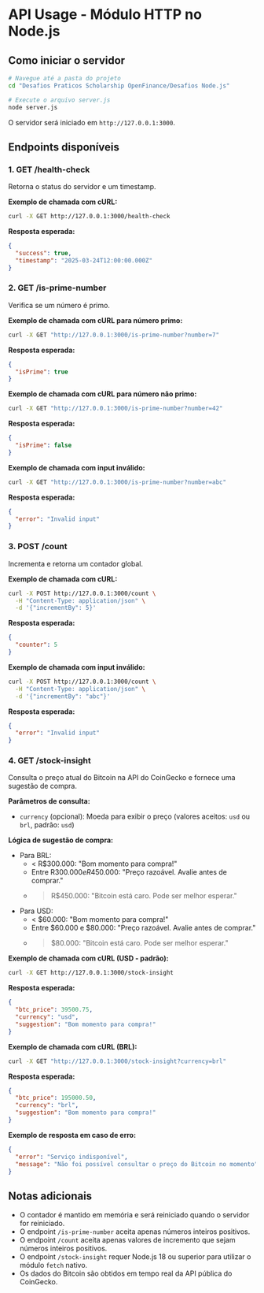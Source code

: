 # API Usage - Módulo HTTP no Node.js

## Como iniciar o servidor

```bash
# Navegue até a pasta do projeto
cd "Desafios Praticos Scholarship OpenFinance/Desafios Node.js"

# Execute o arquivo server.js
node server.js
```

O servidor será iniciado em `http://127.0.0.1:3000`.

## Endpoints disponíveis

### 1. GET /health-check

Retorna o status do servidor e um timestamp.

**Exemplo de chamada com cURL:**
```bash
curl -X GET http://127.0.0.1:3000/health-check
```

**Resposta esperada:**
```json
{
  "success": true,
  "timestamp": "2025-03-24T12:00:00.000Z"
}
```

### 2. GET /is-prime-number

Verifica se um número é primo.

**Exemplo de chamada com cURL para número primo:**
```bash
curl -X GET "http://127.0.0.1:3000/is-prime-number?number=7"
```

**Resposta esperada:**
```json
{
  "isPrime": true
}
```

**Exemplo de chamada com cURL para número não primo:**
```bash
curl -X GET "http://127.0.0.1:3000/is-prime-number?number=42"
```

**Resposta esperada:**
```json
{
  "isPrime": false
}
```

**Exemplo de chamada com input inválido:**
```bash
curl -X GET "http://127.0.0.1:3000/is-prime-number?number=abc"
```

**Resposta esperada:**
```json
{
  "error": "Invalid input"
}
```

### 3. POST /count

Incrementa e retorna um contador global.

**Exemplo de chamada com cURL:**
```bash
curl -X POST http://127.0.0.1:3000/count \
  -H "Content-Type: application/json" \
  -d '{"incrementBy": 5}'
```

**Resposta esperada:**
```json
{
  "counter": 5
}
```

**Exemplo de chamada com input inválido:**
```bash
curl -X POST http://127.0.0.1:3000/count \
  -H "Content-Type: application/json" \
  -d '{"incrementBy": "abc"}'
```

**Resposta esperada:**
```json
{
  "error": "Invalid input"
}
```

### 4. GET /stock-insight

Consulta o preço atual do Bitcoin na API do CoinGecko e fornece uma sugestão de compra.

**Parâmetros de consulta:**
- `currency` (opcional): Moeda para exibir o preço (valores aceitos: `usd` ou `brl`, padrão: `usd`)

**Lógica de sugestão de compra:**
- Para BRL:
  - < R$300.000: "Bom momento para compra!"
  - Entre R$300.000 e R$450.000: "Preço razoável. Avalie antes de comprar."
  - > R$450.000: "Bitcoin está caro. Pode ser melhor esperar."
- Para USD:
  - < $60.000: "Bom momento para compra!"
  - Entre $60.000 e $80.000: "Preço razoável. Avalie antes de comprar."
  - > $80.000: "Bitcoin está caro. Pode ser melhor esperar."

**Exemplo de chamada com cURL (USD - padrão):**
```bash
curl -X GET http://127.0.0.1:3000/stock-insight
```

**Resposta esperada:**
```json
{
  "btc_price": 39500.75,
  "currency": "usd",
  "suggestion": "Bom momento para compra!"
}
```

**Exemplo de chamada com cURL (BRL):**
```bash
curl -X GET "http://127.0.0.1:3000/stock-insight?currency=brl"
```

**Resposta esperada:**
```json
{
  "btc_price": 195000.50,
  "currency": "brl",
  "suggestion": "Bom momento para compra!"
}
```

**Exemplo de resposta em caso de erro:**
```json
{
  "error": "Serviço indisponível",
  "message": "Não foi possível consultar o preço do Bitcoin no momento"
}
```

## Notas adicionais

- O contador é mantido em memória e será reiniciado quando o servidor for reiniciado.
- O endpoint `/is-prime-number` aceita apenas números inteiros positivos.
- O endpoint `/count` aceita apenas valores de incremento que sejam números inteiros positivos.
- O endpoint `/stock-insight` requer Node.js 18 ou superior para utilizar o módulo `fetch` nativo.
- Os dados do Bitcoin são obtidos em tempo real da API pública do CoinGecko. 